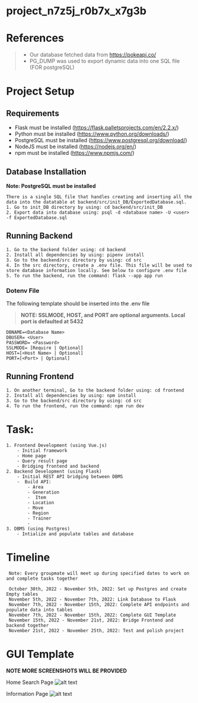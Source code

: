 # project_n7z5j_r0b7x_x7g3b

# References
> - Our database fetched data from https://pokeapi.co/ <br>
> - PG_DUMP was used to export dynamic data into one SQL file (FOR postgreSQL)


# Project Setup
## Requirements
- Flask must be installed (https://flask.palletsprojects.com/en/2.2.x/)
- Python must be installed (https://www.python.org/downloads/)
- PostgreSQL must be installed (https://www.postgresql.org/download/)
- NodeJS must be installed (https://nodejs.org/en/)
- npm must be installed (https://www.npmjs.com/)

## Database Installation
**Note: PostgreSQL must be installed**
```
There is a single SQL file that handles creating and inserting all the data into the datatable at backend/src/init_DB/ExportedDatabase.sql.
1. Go to init_DB directory by using: cd backend/src/init_DB
2. Export data into database using: psql -d <database name> -U <user> -f ExportedDatabase.sql
```

## Running Backend
```
1. Go to the backend folder using: cd backend
2. Install all dependencies by using: pipenv install
3. Go to the backend/src directory by using: cd src
4. In the src directory, create a .env file. This file will be used to store database information locally. See below to configure .env file
5. To run the backend, run the command: flask --app app run
```
 ### Dotenv File
The following template should be inserted into the .env file 
>**NOTE: SSLMODE, HOST, and PORT are optional arguments. Local port is defaulted at 5432**
```
DBNAME=<Database Name>
DBUSER= <User>
PASSWORD= <Password>
SSLMODE= [Require | Optional]  
HOST=[<Host Name> | Optional]
PORT=[<Port> | Optional]
```

## Running Frontend
```
1. On another terminal, Go to the backend folder using: cd frontend
2. Install all dependencies by using: npm install
3. Go to the backend/src directory by using: cd src
4. To run the frontend, run the command: npm run dev
```

# Task:

    1. Frontend Development (using Vue.js)
        - Initial framework
        - Home page
        - Query result page
        - Bridging frontend and backend
    2. Backend Development (using Flask)
        - Initial REST API bridging between DBMS
        -  Build API:
            - Area
            - Generation
            -  Item
            - Location
            - Move
            - Region
            - Trainer
            - 
    3. DBMS (using Postgres)
        - Intialize and populate tables and database

# Timeline

     Note: Every groupmate will meet up during specified dates to work on and complete tasks together

     October 30th, 2022 - November 5th, 2022: Set up Postgres and create Empty tables
     November 5th, 2022 - November 7th, 2022: Link Database to Flask
     November 7th, 2022 - November 15th, 2022: Complete API endpoints and populate data into tables
     November 7th, 2022 - November 15th, 2022: Complete GUI Template
     November 15th, 2022 - November 21st, 2022: Bridge Frontend and backend together
     November 21st, 2022 - November 25th, 2022: Test and polish project

# GUI Template
 **NOTE MORE SCREENSHOTS WILL BE PROVIDED**

Home Search Page
![alt text](https://cdn.discordapp.com/attachments/1023670708779356220/1036388287251742730/unknown.png)

Information Page
![alt text](https://cdn.discordapp.com/attachments/1023670708779356220/1036397617841705060/unknown.png)
